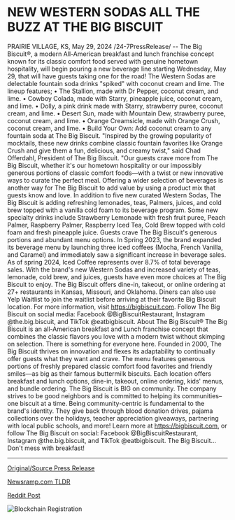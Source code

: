 # NEW WESTERN SODAS ALL THE BUZZ AT THE BIG BISCUIT

PRAIRIE VILLAGE, KS, May 29, 2024 /24-7PressRelease/ -- The Big Biscuit®, a modern All-American breakfast and lunch franchise concept known for its classic comfort food served with genuine hometown hospitality, will begin pouring a new beverage line starting Wednesday, May 29, that will have guests taking one for the road!  The Western Sodas are delectable fountain soda drinks "spiked" with coconut cream and lime. The lineup features; • The Stallion, made with Dr Pepper, coconut cream, and lime. • Cowboy Colada, made with Starry, pineapple juice, coconut cream, and lime. • Dolly, a pink drink made with Starry, strawberry puree, coconut cream, and lime. • Desert Sun, made with Mountain Dew, strawberry puree, coconut cream, and lime. • Orange Creamsicle, made with Orange Crush, coconut cream, and lime. • Build Your Own: Add coconut cream to any fountain soda at The Big Biscuit.  "Inspired by the growing popularity of mocktails, these new drinks combine classic fountain favorites like Orange Crush and give them a fun, delicious, and creamy twist," said Chad Offerdahl, President of The Big Biscuit. "Our guests crave more from The Big Biscuit, whether it's our hometown hospitality or our impossibly generous portions of classic comfort foods—with a twist or new innovative ways to curate the perfect meal. Offering a wider selection of beverages is another way for The Big Biscuit to add value by using a product mix that guests know and love.  In addition to five new curated Western Sodas, The Big Biscuit is adding refreshing lemonades, teas, Palmers, juices, and cold brew topped with a vanilla cold foam to its beverage program. Some new specialty drinks include Strawberry Lemonade with fresh fruit puree, Peach Palmer, Raspberry Palmer, Raspberry Iced Tea, Cold Brew topped with cold foam and fresh pineapple juice.  Guests crave The Big Biscuit's generous portions and abundant menu options. In Spring 2023, the brand expanded its beverage menu by launching three iced coffees (Mocha, French Vanilla, and Caramel) and immediately saw a significant increase in beverage sales. As of spring 2024, Iced Coffee represents over 8.7% of total beverage sales. With the brand's new Western Sodas and increased variety of teas, lemonade, cold brew, and juices, guests have even more choices at The Big Biscuit to enjoy.  The Big Biscuit offers dine-in, takeout, or online ordering at 27+ restaurants in Kansas, Missouri, and Oklahoma. Diners can also use Yelp Waitlist to join the waitlist before arriving at their favorite Big Biscuit location.  For more information, visit https://bigbiscuit.com. Follow The Big Biscuit on social media: Facebook @BigBiscuitRestaurant, Instagram @the.big.biscuit, and TikTok @eatbigbiscuit.  About The Big Biscuit®  The Big Biscuit is an all-American breakfast and Lunch franchise concept that combines the classic flavors you love with a modern twist without skimping on selection. There is something for everyone here. Founded in 2000, The Big Biscuit thrives on innovation and flexes its adaptability to continually offer guests what they want and crave.  The menu features generous portions of freshly prepared classic comfort food favorites and friendly smiles—as big as their famous buttermilk biscuits. Each location offers breakfast and lunch options, dine-in, takeout, online ordering, kids' menus, and bundle ordering.  The Big Biscuit is BIG on community. The company strives to be good neighbors and is committed to helping its communities–one biscuit at a time. Being community-centric is fundamental to the brand's identity. They give back through blood donation drives, pajama collections over the holidays, teacher appreciation giveaways, partnering with local public schools, and more!  Learn more at https://bigbiscuit.com, or follow The Big Biscuit on social: Facebook @BigBiscuitRestaurant, Instagram @the.big.biscuit, and TikTok @eatbigbiscuit.  The Big Biscuit… Don't mess with breakfast! 

---

[Original/Source Press Release](https://www.24-7pressrelease.com/press-release/511244/new-western-sodas-all-the-buzz-at-the-big-biscuit)
                    

[Newsramp.com TLDR](None) 



[Reddit Post](https://www.reddit.com/r/newsramp/comments/1d3mxpj/the_big_biscuit_introduces_new_line_of_western/) 



![Blockchain Registration](https://cdn.newsramp.app/24-7PressRelease/qrcode/245/29/echouGrt.webp)